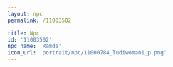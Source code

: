 ```yaml
---
layout: npc
permalink: /11003502

title: Npc
id: '11003502'
npc_name: 'Ramda'
icon_url: 'portrait/npc/11000784_ludiwoman1_p.png'
---
```

